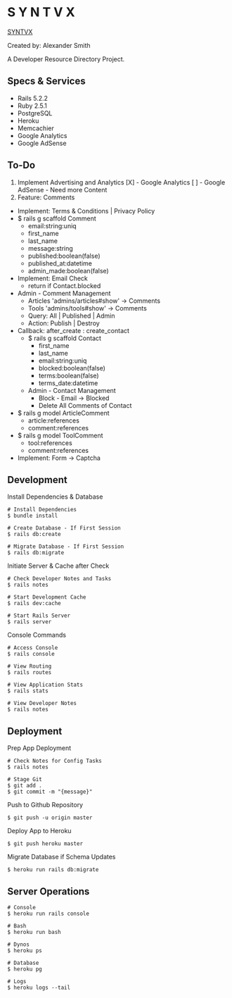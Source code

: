 # S Y N T V X

[SYNTVX](http://www.syntvx.com)

Created by: Alexander Smith

A Developer Resource Directory Project.

## Specs & Services

* Rails 5.2.2
* Ruby 2.5.1
* PostgreSQL
* Heroku
* Memcachier
* Google Analytics
* Google AdSense

## To-Do

1. Implement Advertising and Analytics
    [X] - Google Analytics
    [ ] - Google AdSense - Need more Content
2. Feature: Comments
  * Implement: Terms & Conditions | Privacy Policy
  * $ rails g scaffold Comment
    * email:string:uniq
    * first_name
    * last_name
    * message:string
    * published:boolean(false)
    * published_at:datetime
    * admin_made:boolean(false)
  * Implement: Email Check
    * return if Contact.blocked
  * Admin - Comment Management
    * Articles 'admins/articles#show' -> Comments
    * Tools 'admins/tools#show' -> Comments
    * Query: All | Published | Admin
    * Action: Publish | Destroy
  * Callback: after_create : create_contact
    * $ rails g scaffold Contact
      * first_name
      * last_name
      * email:string:uniq
      * blocked:boolean(false)
      * terms:boolean(false)
      * terms_date:datetime
    * Admin - Contact Management
      * Block - Email -> Blocked
      * Delete All Comments of Contact
  * $ rails g model ArticleComment
    * article:references
    * comment:references
  * $ rails g model ToolComment
    * tool:references
    * comment:references
  * Implement: Form -> Captcha

## Development

Install Dependencies & Database

```
# Install Dependencies
$ bundle install

# Create Database - If First Session
$ rails db:create

# Migrate Database - If First Session
$ rails db:migrate
```

Initiate Server & Cache after Check

```
# Check Developer Notes and Tasks
$ rails notes

# Start Development Cache
$ rails dev:cache

# Start Rails Server
$ rails server
```

Console Commands

```
# Access Console
$ rails console

# View Routing
$ rails routes

# View Application Stats
$ rails stats

# View Developer Notes
$ rails notes
```

## Deployment

Prep App Deployment

```
# Check Notes for Config Tasks
$ rails notes

# Stage Git
$ git add .
$ git commit -m "{message}"
```

Push to Github Repository

```
$ git push -u origin master
```

Deploy App to Heroku

```
$ git push heroku master
```

Migrate Database if Schema Updates

```
$ heroku run rails db:migrate
```

## Server Operations

```
# Console
$ heroku run rails console

# Bash
$ heroku run bash

# Dynos
$ heroku ps

# Database
$ heroku pg

# Logs
$ heroku logs --tail
```
